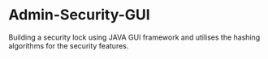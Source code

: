 # Admin-Security-GUI
Building a security lock using JAVA GUI framework and utilises the hashing algorithms for the security features.
